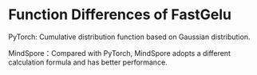﻿# Function Differences of FastGelu

PyTorch: Cumulative distribution function based on Gaussian distribution.

MindSpore：Compared with PyTorch, MindSpore adopts a different calculation formula and has better performance.
